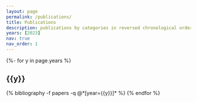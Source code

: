 ```yaml
---
layout: page
permalink: /publications/
title: Publications
description: publications by categories in reversed chronological order. generated by jekyll-scholar.
years: [2023]
nav: true
nav_order: 1
---
```

<!-- _pages/publications.md -->
<div class="publications">

{%- for y in page.years %}
  <h2 class="year">{{y}}</h2>
  {% bibliography -f papers -q @*[year={{y}}]* %}
{% endfor %}

</div>
